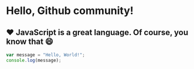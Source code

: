 # Hello, Github community!

## :heart: JavaScript is a great language. Of course, you know that :smile:

```JavaScript
var message = "Hello, World!";
console.log(message);
```
